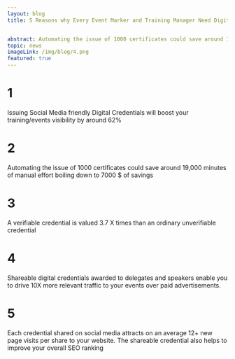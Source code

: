 ```yaml
---
layout: blog
title: 5 Reasons why Every Event Marker and Training Manager Need Digital Credentials


abstract: Automating the issue of 1000 certificates could save around 19,000 minutes of manual effort boiling down to 7000 $ of savings
topic: news
imageLink: /img/blog/4.png
featured: true
---
```

# 1 
Issuing Social Media friendly Digital Credentials will boost your training/events visibility by around 62%

# 2 
Automating the issue of 1000 certificates could save around 19,000 minutes of manual effort boiling down to 7000 $ of savings

# 3 
A verifiable credential is valued 3.7 X times than an ordinary unverifiable credential

# 4 
Shareable digital credentials awarded to delegates and speakers enable you to drive 10X more relevant traffic to your events over paid advertisements.

# 5 
Each credential shared on social media attracts on an average 12+ new page visits per share to your website. The shareable credential also helps to improve your overall SEO ranking